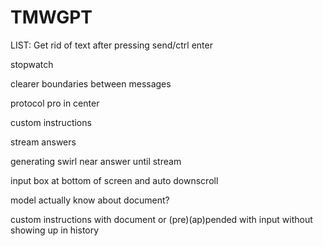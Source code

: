 # TMWGPT

LIST:
Get rid of text after pressing send/ctrl enter

stopwatch

clearer boundaries between messages

protocol pro in center

custom instructions

stream answers

generating swirl near answer until stream

input box at bottom of screen and auto downscroll

model actually know about document?

custom instructions with document or (pre)(ap)pended with input without showing up in history
